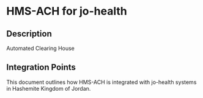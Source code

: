 # HMS-ACH for jo-health

## Description

Automated Clearing House

## Integration Points

This document outlines how HMS-ACH is integrated with jo-health systems in Hashemite Kingdom of Jordan.
